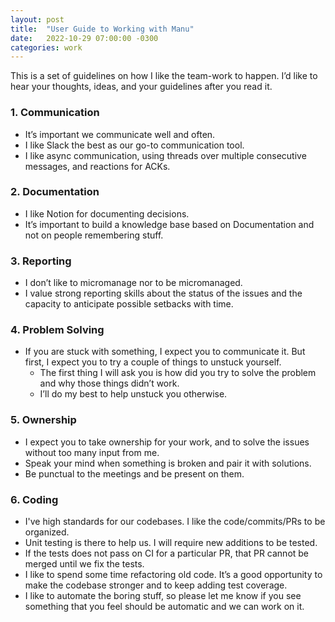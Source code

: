 ```yaml
---
layout: post
title:  "User Guide to Working with Manu"
date:   2022-10-29 07:00:00 -0300
categories: work
---
```


This is a set of guidelines on how I like the team-work to happen. 
I’d like to hear your thoughts, ideas, and your guidelines after you read it.

### 1. Communication

- It’s important we communicate well and often.
- I like Slack the best as our go-to communication tool.
- I like async communication, using threads over multiple consecutive messages, and reactions for ACKs.

### 2. Documentation

- I like Notion for documenting decisions.
- It’s important to build a knowledge base based on Documentation and not on people remembering stuff.

### 3. Reporting

- I don’t like to micromanage nor to be micromanaged.
- I value strong reporting skills about the status of the issues and the capacity to anticipate possible setbacks with time.

### 4. Problem Solving

- If you are stuck with something, I expect you to communicate it. But first, I expect you to try a couple of things to unstuck yourself.
    - The first thing I will ask you is how did you try to solve the problem and why those things didn’t work.
    - I’ll do my best to help unstuck you otherwise.

### 5. Ownership

- I expect you to take ownership for your work, and to solve the issues without too many input from me.
- Speak your mind when something is broken and pair it with solutions.
- Be punctual to the meetings and be present on them.

### 6. Coding

- I've high standards for our codebases. I like the code/commits/PRs to be organized.
- Unit testing is there to help us. I will require new additions to be tested.
- If the tests does not pass on CI for a particular PR, that PR cannot be merged until we fix the tests.
- I like to spend some time refactoring old code. It’s a good opportunity to make the codebase stronger and to keep adding test coverage.
- I like to automate the boring stuff, so please let me know if you see something that you feel should be automatic and we can work on it.
